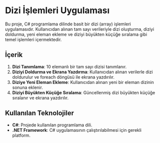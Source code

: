 # Dizi İşlemleri Uygulaması

Bu proje, C# programlama dilinde basit bir dizi (array) işlemleri uygulamasıdır. Kullanıcıdan alınan tam sayı verileriyle dizi oluşturma, diziyi doldurma, yeni eleman ekleme ve diziyi büyükten küçüğe sıralama gibi temel işlemleri içermektedir.

## İçerik

1. **Dizi Tanımlama**: 10 elemanlı bir tam sayı dizisi tanımlanır.
2. **Diziyi Doldurma ve Ekrana Yazdırma**: Kullanıcıdan alınan verilerle dizi doldurulur ve foreach döngüsü ile ekrana yazdırılır.
3. **Diziye Yeni Eleman Ekleme**: Kullanıcıdan alınan yeni bir eleman dizinin sonuna eklenir.
4. **Diziyi Büyükten Küçüğe Sıralama**: Güncellenmiş dizi büyükten küçüğe sıralanır ve ekrana yazdırılır.

## Kullanılan Teknolojiler

- **C#**: Projede kullanılan programlama dili.
- **.NET Framework**: C# uygulamasının çalıştırılabilmesi için gerekli platform.
